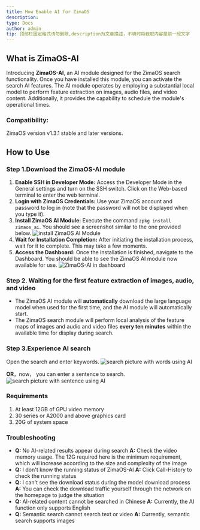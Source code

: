 ```yaml
---
title: How Enable AI for ZimaOS
description: 
type: Docs
author: admin
tip: 顶部栏固定格式请勿删除,description为文章描述，不填时将截取内容最前一段文字
---
```

## What is ZimaOS-AI
Introducing **ZimaOS-AI**, an AI module designed for the ZimaOS search functionality. Once you have installed this module, you can activate the search AI features. The AI module operates by employing a substantial local model to perform feature extraction on images, audio files, and video content. Additionally, it provides the capability to schedule the module's operational times.

### Compatibility: 
ZimaOS version v1.3.1 stable and later versions.

## How to Use
###  Step 1.Download the ZimaOS-AI module
1. **Enable SSH in Developer Mode:** Access the Developer Mode in the General settings and turn on the SSH switch. Click on the Web-based terminal to enter the web terminal.
2. **Login with ZimaOS Credentials:** Use your ZimaOS account and password to log in (note that the password will not be displayed when you type it).
3. **Install ZimaOS AI Module:** Execute the command `zpkg install zimaos_ai`. You should see a screenshot similar to the one provided below.
![install ZimaOS AI Module](https://manage.icewhale.io/api/static/docs/1735903071409_image.png)
4. **Wait for Installation Completion:** After initiating the installation process, wait for it to complete. This may take a few moments.
5. **Access the Dashboard:** Once the installation is finished, navigate to the Dashboard. You should be able to see the ZimaOS AI module now available for use.
![ZimaOS-AI in dashboard](https://manage.icewhale.io/api/static/docs/1735903287348_image.png)

### Step 2. Waiting for the first feature extraction of images, audio, and video

* The ZimaOS AI module will **automatically** download the large language model when used for the first time, and the AI ​​module will automatically start.
* The ZimaOS search module will perform local analysis of the feature maps of images and audio and video files **every ten minutes** within the available time for display during search.

### Step 3.Experience AI search
Open the search and enter keywords.
![search picture with words using AI](https://manage.icewhale.io/api/static/docs/1735903472461_image.png)

**OR**，now， you can enter a sentence to search.
![search picture with sentence using AI](https://manage.icewhale.io/api/static/docs/1735903519243_image.png)


###  Requirements
1. At least 12GB of GPU video memory
2. 30 series or A2000 and above graphics card
3. 20G of system space

### Troubleshooting
- **Q:** No AI-related results appear during search
**A:** Check the video memory usage. The 12G required here is the minimum requirement, which will increase according to the size and complexity of the image
- **Q:** I don't know the running status of ZimaOS-AI
**A:** Click Call-History to check the running status
- **Q:** I can't see the download status during the model download process
**A:** You can check the download traffic yourself through the network on the homepage to judge the situation
- **Q:** AI-related content cannot be searched in Chinese
**A:** Currently, the AI ​​function only supports English
- **Q:** Semantic search cannot search text or video
**A:** Currently, semantic search supports images